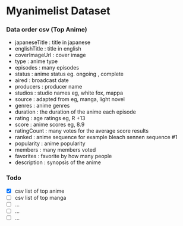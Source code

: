 # Myanimelist Dataset

### Data order csv (Top Anime)
-    japaneseTitle : title in japanese
-    englishTitle : title in english
-    coverImageUrl : cover image
-    type : anime type
-    episodes : many episodes
-    status : anime status eg. ongoing , complete
-    aired : broadcast date
-    producers : producer name
-    studios : studio names eg, white fox, mappa
-    source : adapted from eg, manga, light novel
-    genres : anime genres
-    duration : the duration of the anime each episode
-    rating : age ratings eg, R +13
-    score : anime scores eg, 8.9
-    ratingCount : many votes for the average score results
-    ranked : anime sequence for example bleach sennen sequence #1
-    popularity : anime popularity
-    members : many members voted
-    favorites : favorite by how many people
-    description : synopsis of the anime


### Todo
- [x] csv list of top anime
- [ ] csv list of top manga
- [ ] ...
- [ ] ...
- [ ] ...